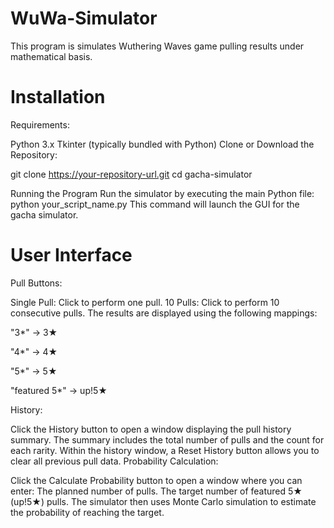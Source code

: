 # WuWa-Simulator
This program is simulates Wuthering Waves game pulling results under mathematical basis.

# Installation
Requirements:

Python 3.x
Tkinter (typically bundled with Python)
Clone or Download the Repository:

git clone https://your-repository-url.git
cd gacha-simulator

Running the Program
Run the simulator by executing the main Python file:
python your_script_name.py
This command will launch the GUI for the gacha simulator.

# User Interface
Pull Buttons:

Single Pull: Click to perform one pull.
10 Pulls: Click to perform 10 consecutive pulls.
The results are displayed using the following mappings:

"3*" → 3★

"4*" → 4★

"5*" → 5★

"featured 5*" → up!5★

History:

Click the History button to open a window displaying the pull history summary.
The summary includes the total number of pulls and the count for each rarity.
Within the history window, a Reset History button allows you to clear all previous pull data.
Probability Calculation:

Click the Calculate Probability button to open a window where you can enter:
The planned number of pulls.
The target number of featured 5★ (up!5★) pulls.
The simulator then uses Monte Carlo simulation to estimate the probability of reaching the target.
